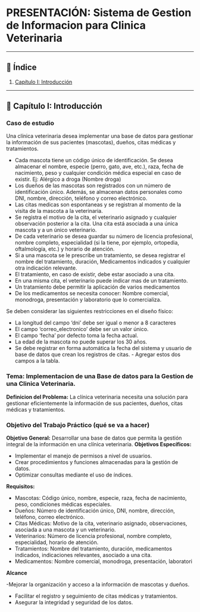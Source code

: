 # PRESENTACIÓN: Sistema de Gestion de Informacion para Clinica Veterinaria

---

## 📖 Índice
1. [Capítulo I: Introducción](#capítulo-i-introducción)


---

## 📌 Capítulo I: Introducción

### Caso de estudio
Una clínica veterinaria desea implementar una base de datos para gestionar la información de sus pacientes (mascotas), dueños, citas médicas y tratamientos.

- Cada mascota tiene un código único de identificación. Se desea almacenar el nombre, especie (perro, gato, ave, etc.), raza, fecha de nacimiento, peso y cualquier condición médica especial en caso de existir. Ej: Alérgico a droga (Nombre droga)
- Los dueños de las mascotas son registrados con un número de identificación único. Además, se almacenan datos personales como DNI, nombre, dirección, teléfono y correo electrónico.
- Las citas medicas son espontaneas y se registran al momento de la visita de la mascota a la veterinaria.
- Se registra el motivo de la cita, el veterinario asignado y cualquier observación posterior a la cita. Una cita está asociada a una única mascota y a un único veterinario.
- De cada veterinario se desea guardar su número de licencia profesional, nombre completo, especialidad (si la tiene, por ejemplo, ortopedia, oftalmología, etc.) y horario de atención.
- Si a una mascota se le prescribe un tratamiento, se desea registrar el nombre del tratamiento, duración, Medicamentos indicados y cualquier otra indicación relevante.
- El tratamiento, en caso de existir, debe estar asociado a una cita.
- En una misma cita, el veterinario puede indicar mas de un tratamiento.
- Un tratamiento debe permitir la aplicación de varios medicamentos
- De los medicamentos se necesita conocer: Nombre comercial, monodroga, presentación y laboratorio que lo comercializa.

Se deben considerar las siguientes restricciones en el diseño físico:

- La longitud del campo ‘dni’ debe ser igual o menor a 8 caracteres
- El campo ‘correo_electronico’ debe ser un valor único.
- El campo ‘fecha’ por defecto toma la fecha actual.
- La edad de la mascota no puede superar los 30 años.
- Se debe registrar en forma automática la fecha del sistema y usuario de base de datos que crean los registros de citas. - Agregar estos dos campos a la tabla.

### Tema: Implementacion de una Base de datos para la Gestion de una Clinica Veterinaria.
**Definicion del Problema:** La clínica veterinaria necesita una solución para gestionar eficientemente la información de sus pacientes, dueños, citas médicas y tratamientos.

### Objetivo del Trabajo Práctico (qué se va a hacer)
**Objetivo General:** Desarrollar una base de datos que permita la gestión integral de la información en una clínica veterinaria.
**Objetivos Específicos:**

- Implementar el manejo de permisos a nivel de usuarios.
- Crear procedimientos y funciones almacenadas para la gestión de datos.
- Optimizar consultas mediante el uso de índices.

**Requisitos:**

- Mascotas: Código único, nombre, especie, raza, fecha de nacimiento, peso, condiciones médicas especiales.
- Dueños: Número de identificación único, DNI, nombre, dirección, teléfono, correo electrónico.
- Citas Médicas: Motivo de la cita, veterinario asignado, observaciones, asociada a una mascota y un veterinario.
- Veterinarios: Número de licencia profesional, nombre completo, especialidad, horario de atención.
- Tratamientos: Nombre del tratamiento, duración, medicamentos indicados, indicaciones relevantes, asociado a una cita.
- Medicamentos: Nombre comercial, monodroga, presentación, laboratori

**Alcance**

-Mejorar la organización y acceso a la información de mascotas y dueños.
- Facilitar el registro y seguimiento de citas médicas y tratamientos.
- Asegurar la integridad y seguridad de los datos.
